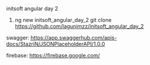 initsoft angular day 2

1. ng new initsoft_angular_day_2
   git clone https://github.com/lagunimzz/initsoft_angular_day_2

swagger: https://app.swaggerhub.com/apis-docs/StazriN/JSONPlaceholderAPI/1.0.0

firebase: https://firebase.google.com/
